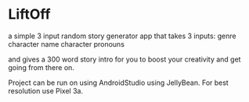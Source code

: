 # LiftOff

a simple 3 input random story generator app that takes 3 inputs:
genre
character name
character pronouns

and gives a 300 word story intro for you to boost your creativity and get going from there on.

Project can be run on using AndroidStudio using JellyBean. For best resolution use Pixel 3a.
